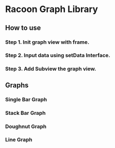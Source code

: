 # Racoon Graph Library  

## How to use  

### Step 1. Init graph view with frame.  
### Step 2. Input data using setData Interface.  
### Step 3. Add Subview the graph view.

## Graphs  
  
### Single Bar Graph  

### Stack Bar Graph

### Doughnut Graph

### Line Graph  
